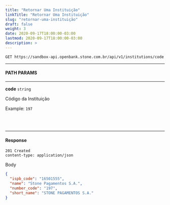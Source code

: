 ```yaml
---
title: "Retornar Uma Instituição"
linkTitle: "Retornar Uma Instituição"
slug: "retornar-uma-instituição"
draft: false
weight: 3
date: 2020-09-17T18:00:00-03:00
lastmod: 2020-09-17T18:00:00-03:00
description: >
---
```


```http
GET https://sandbox-api.openbank.stone.com.br/api/v1/institutions/code
```

---

#### **PATH PARAMS**

---

**code** `string`

Código da Instituição

Example: `197`

<br><br> 

---

#### **Response**

```http
201 Created
content-type: application/json
```
Body
```JSON
{
  "ispb_code": "16501555",
  "name": "Stone Pagamentos S.A.",
  "number_code": "197",
  "short_name": "STONE PAGAMENTOS S.A."
}
```
